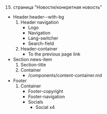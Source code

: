 15. страница "Новости/конкретная новость"
  * Header.header--with-bg
    1. Header navigation
        * Logo 
        * Navigation
        * Lang-switcher
        * Search-field
    2. Header-container
        * To the previous page link
  * Section.news-item
    1. Section-title
    2. Container
        * /components/content-container.md
  * Footer
    1. Container
        * Footer-copyright
        * Footer-navigation
        * Socials
            * Social x4
